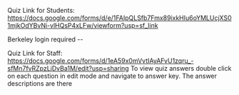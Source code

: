 Quiz Link for Students: https://docs.google.com/forms/d/e/1FAIpQLSfb7Fmx89ixkHIu6oYMLUcjXS01mjkOdYBvNi-vlHQsP4xLFw/viewform?usp=sf_link

Berkeley login required --

Quiz Link for Staff: https://docs.google.com/forms/d/1eA59x0mVvtIAyAFvU1zqru_-sfMn7fvRZpzLjDvBa1M/edit?usp=sharing
To view quiz answers double click on each question in edit mode and navigate to answer key. The answer descriptions are there

